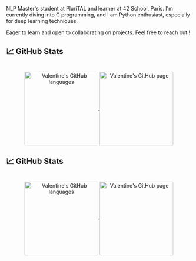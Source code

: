 NLP Master's student at PluriTAL and learner at 42 School, Paris. I'm currently diving into C programming, and I am Python enthusiast, especially for deep learning techniques.

Eager to learn and open to collaborating on projects. Feel free to reach out !
<!--
**valentinefleith/valentinefleith** is a ✨ _special_ ✨ repository because its `README.md` (this file) appears on your GitHub profile.

Here are some ideas to get you started:

- 🔭 I’m currently working on ...
- 🌱 I’m currently learning ...
- 👯 I’m looking to collaborate on ...
- 🤔 I’m looking for help with ...
- 💬 Ask me about ...
- 📫 How to reach me: ...
- 😄 Pronouns: ...
- ⚡ Fun fact: ...
-->
## 📈 GitHub Stats
</br>
<div align="center"> 
   <a href="https://github.com/valentinefleith" >
     <img align="center" src="https://github-readme-stats.vercel.app/api/top-langs/?username=valentinefleith&langs_count=3&theme=ayu-mirage"" alt="Valentine's GitHub languages" height="200"/>
   </a>
   
   <a href="https://github.com/valentinefleith">
       <img align="center" src="https://github-readme-stats.vercel.app/api/?username=valentinefleith&theme=ayu-mirage&show_icons=true" alt="Valentine's GitHub page" height="200"/>
   </a>
</div>

## 📈 GitHub Stats
</br>
<div align="center"> 
   <a href="https://github.com/valentinefleith" >
     <img align="center" src="https://github-readme-stats.vercel.app/api/top-langs/?username=valentinefleith&layout=compact&theme=ayu-mirage"" alt="Valentine's GitHub languages" height="200"/>
   </a>
   
   <a href="https://github.com/valentinefleith">
       <img align="center" src="https://github-readme-stats.vercel.app/api/?username=valentinefleith&theme=ayu-mirage&show_icons=true" alt="Valentine's GitHub page" height="200"/>
   </a>
</div>
